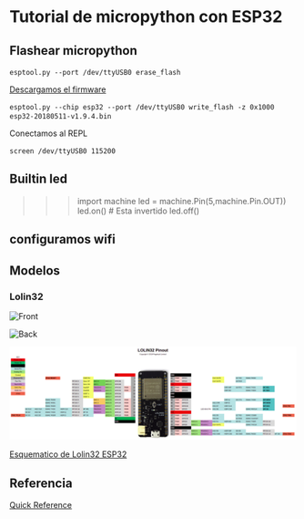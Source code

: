 # Tutorial de micropython con ESP32


## Flashear micropython

```
esptool.py --port /dev/ttyUSB0 erase_flash
```

[Descargamos el firmware](http://micropython.org/download#esp32)

```
esptool.py --chip esp32 --port /dev/ttyUSB0 write_flash -z 0x1000 esp32-20180511-v1.9.4.bin
```

Conectamos al REPL

```
screen /dev/ttyUSB0 115200
```

## Builtin led

>>> import machine
>>> led = machine.Pin(5,machine.Pin.OUT))
>>> led.on() # Esta invertido
>>> led.off()

## configuramos wifi



## Modelos

### Lolin32

![Front](https://wiki.wemos.cc/_media/products:lolin32:lolon32_v1.0.0_2_16x9.jpg)

![Back](https://wiki.wemos.cc/_media/products:lolin32:lolon32_v1.0.0_3_16x9.jpg)

![Pinout](./images/lolon32_v1.0.1_pinout.png)

[Esquematico de Lolin32 ESP32](https://wiki.wemos.cc/_media/products:lolin32:sch_lolin32_v1.0.0.pdf)

## Referencia

[Quick Reference](https://docs.micropython.org/en/latest/esp32/quickref.html)
